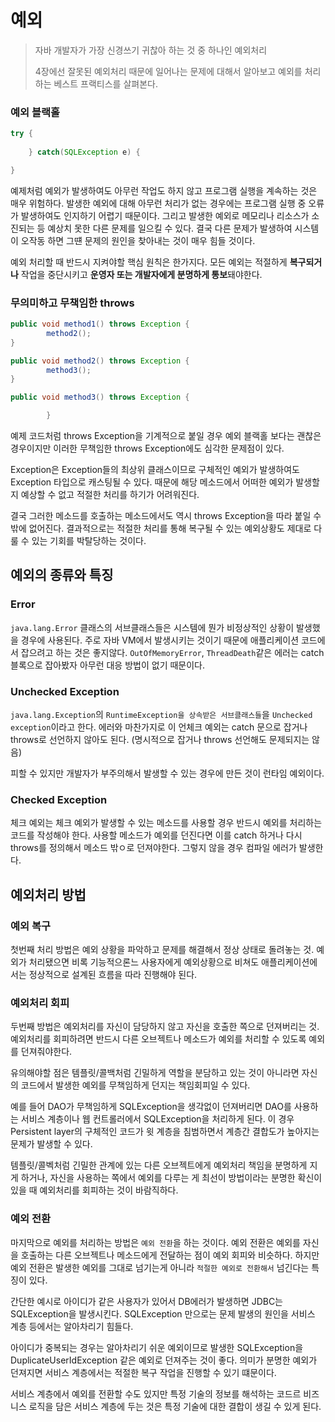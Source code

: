 # 예외
> 자바 개발자가 가장 신경쓰기 귀찮아 하는 것 중 하나인 예외처리
> 
> 4장에선 잘못된 예외처리 때문에 일어나는 문제에 대해서 알아보고 예외를 처리하는 베스트 프랙티스를 살펴본다.


### 예외 블랙홀
```java
try {
    
    } catch(SQLException e) {

}
```
예제처럼 예외가 발생하여도 아무런 작업도 하지 않고 프로그램 실행을 계속하는 것은 매우 위험하다. 
발생한 예외에 대해 아무런 처리가 없는 경우에는 프로그램 실행 중 오류가 발생하여도 인지하기 어렵기 때문이다. 
그리고 발생한 예외로 메모리나 리소스가 소진되는 등 예상치 못한 다른 문제를 일으킬 수 있다. 
결국 다른 문제가 발생하여 시스템이 오작동 하면 그떈 문제의 원인을 찾아내는 것이 매우 힘들 것이다. 

예외 처리할 때 반드시 지켜야할 핵심 원칙은 한가지다. 
모든 예외는 적절하게 **복구되거나** 작업을 중단시키고 **운영자 또는 개발자에게 분명하게 통보**돼야한다.


### 무의미하고 무책임한 throws
```java
public void method1() throws Exception {
        method2();
}

public void method2() throws Exception {
        method3();
}

public void method3() throws Exception {

        }
```
예제 코드처럼 throws Exception을 기계적으로 붙일 경우 예외 블랙홀 보다는 
괜찮은 경우이지만 이러한 무책임한 throws Exception에도 심각한 문제점이 있다.

Exception은 Exception들의 최상위 클래스이므로 구체적인 예외가 발생하여도
Exception 타입으로 캐스팅될 수 있다. 때문에 해당 메소드에서 어떠한 예외가 발생할지 예상할 수 없고
적절한 처리를 하기가 어려워진다.

결국 그러한 메소드를 호출하는 메소드에서도 역시 throws Exception을 따라 붙일 수밖에 없어진다.
결과적으로는 적절한 처리를 통해 복구될 수 있는 예외상황도 제대로 다룰 수 있는 기회를 박탈당하는 것이다.

## 예외의 종류와 특징

### Error
`java.lang.Error` 클래스의 서브클래스들은 시스템에 뭔가 비정상적인
상황이 발생했을 경우에 사용된다. 주로 자바 VM에서 발생시키는 것이기 때문에 애플리케이션 코드에서
잡으려고 하는 것은 좋지않다. `OutOfMemoryError`, `ThreadDeath`같은 에러는 catch 블록으로 
잡아봤자 아무런 대응 방법이 없기 때문이다.

### Unchecked Exception
`java.lang.Exception`의 `RuntimeException을 상속받은 서브클래스들`을 
`Unchecked exception`이라고 한다. 에러와 마찬가지로 이 언체크 예외는 catch 문으로 
잡거나 throws로 선언하지 않아도 된다. (명시적으로 잡거나 throws 선언해도 문제되지는 않음)

피할 수 있지만 개발자가 부주의해서 발생할 수 있는 경우에 만든 것이 런타임 예외이다.

### Checked Exception
체크 예외는 체크 예외가 발생할 수 있는 메소드를 사용할 경우 반드시 예외를 처리하는 코드를 작성해야 한다.
사용할 메소드가 예외를 던진다면 이를 catch 하거나 다시 throws를 정의해서 메소드 밖ㅇ로 던져야한다.
그렇지 않을 경우 컴파일 에러가 발생한다.


## 예외처리 방법

### 예외 복구
첫번째 처리 방법은 예외 상황을 파악하고 문제를 해결해서 정상 상태로 돌려놓는 것.
예외가 처리됐으면 비록 기능적으론느 사용자에게 예외상황으로 비쳐도 애플리케이션에서는 정상적으로
설계된 흐름을 따라 진행해야 된다. 

### 예외처리 회피
두번째 방법은 예외처리를 자신이 담당하지 않고 자신을 호출한 쪽으로 던져버리는 것.
예외처리를 회피하려면 반드시 다른 오브젝트나 메소드가 예외를 처리할 수 있도록 
예외를 던져줘야한다. 

유의해야할 점은 템플릿/콜백처럼 긴밀하게 역할을 분담하고 있는 것이 아니라면 자신의 코드에서 
발생한 예외를 무책임하게 던지는 책임회피일 수 있다. 

예를 들어 DAO가 무책임하게 SQLException을 생각없이 던져버리면 DAO를 사용하는 
서비스 계층이나 웹 컨트롤러에서 SQLException을 처리하게 된다. 
이 경우 Persistent layer의 구체적인 코드가 윗 계층을 침범하면서 계층간 결합도가 높아지는 
문제가 발생할 수 있다.

템플릿/콜벡처럼 긴밀한 관계에 있는 다른 오브젝트에게 예외처리 책임을 분명하게 지게 하거나, 
자신을 사용하는 쪽에서 예외를 다루는 게 최선이 방법이라는 분명한 확신이 있을 때 예외처리를 
회피하는 것이 바람직하다.

### 예외 전환 
마지막으로 예외를 처리하는 방법은 `예외 전환`을 하는 것이다.
예외 전환은 예외를 자신을 호출하는 다른 오브젝트나 메소드에게 전달하는 점이 예외 회피와 비슷하다.
하지만 예외 전환은 발생한 예외를 그대로 넘기는게 아니라 `적절한 예외로 전환해서` 넘긴다는 특징이 있다.

간단한 예시로 아이디가 같은 사용자가 있어서 DB에러가 발생하면 JDBC는 SQLException을 발생시킨다.
SQLException 만으로는 문제 발생의 원인을 서비스 계층 등에서는 알아차리기 힘들다. 

아이디가 중복되는 경우는 알아차리기 쉬운 예외이므로 발생한 SQLException을 DuplicateUserIdException 같은
예외로 던져주는 것이 좋다. 의미가 분명한 예외가 던져지면 서비스 계층에서는 적절한 복구 작업을 진행할 수 있기 떄문이다.

서비스 계층에서 예외를 전환할 수도 있지만 특정 기술의 정보를 해석하는 코드르 비즈니스 로직을 담은 
서비스 계층에 두는 것은 특정 기술에 대한 결합이 생길 수 있게 된다.











